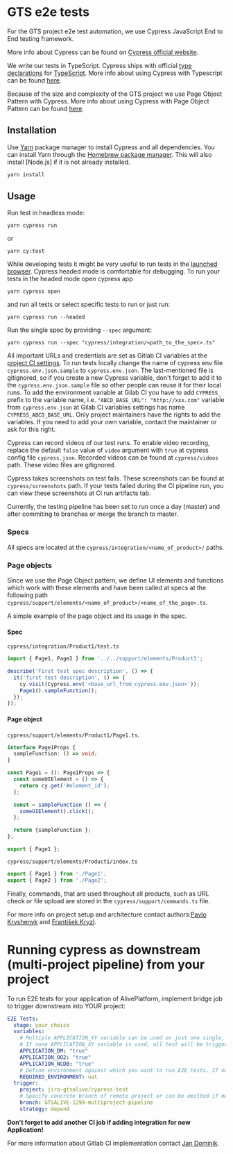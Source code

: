 # GTS e2e tests

For the GTS project e2e test automation, we use Cypress JavaScript End to End testing framework.

More info about Cypress can be found on [Cypress official website](https://www.cypress.io/).

We write our tests in TypeScript. Cypress ships with official [type declarations](https://github.com/cypress-io/cypress/tree/develop/cli/types) for [TypeScript](https://www.typescriptlang.org/). More info about using Cypress with Typescript can be found [here](https://docs.cypress.io/guides/tooling/typescript-support.html#Transpiling-TypeScript-test-files).

Because of the size and complexity of the GTS project we use Page Object Pattern with Cypress. More info about using Cypress with Page Object Pattern can be found [here](https://medium.com/reactbrasil/deep-diving-pageobject-pattern-and-using-it-with-cypress-e60b9d7d0d91).

## Installation

Use [Yarn](https://pip.pypa.io/en/stable/) package manager to install Cypress and all dependencies. You can install Yarn through the [Homebrew package manager](https://brew.sh/). This will also install [Node.js] if it is not already installed.

```bash
yarn install
```

## Usage

Run test in headless mode:

```
yarn cypress run
```

or

```
yarn cy:test
```

While developing tests it might be very useful to run tests in the [launched browser](https://docs.cypress.io/guides/guides/launching-browsers.html#Browsers). Cypress headed mode is comfortable for debugging. To run your tests in the headed mode open cypress app

```
yarn cypress open
```

and run all tests or select specific tests to run or just run:

```
yarn cypress run --headed
```

Run the single spec by providing `--spec` argument:

```
yarn cypress run --spec "cypress/integration/<path_to_the_spec>.ts"
```

All important URLs and credentials are set as Gitlab CI variables at the [project CI settings](https://gitlab.bootiq.io/jira-gtsalive/cypress-test/-/settings/ci_cd). To run tests locally change the name of cypress env file `cypress.env.json.sample` to `cypress.env.json`. The last-mentioned file is gitignored, so if you create a new Cypress variable, don't forget to add it to the `cypress.env.json.sample` file so other people can reuse it for their local runs. To add the environment variable at Gilab CI you have to add `CYPRESS_` prefix to the variable name, i.e. `"ABCD_BASE_URL": "http://xxx.com"` variable from `cypress.env.json` at Gilab CI variables settings has name `CYPRESS_ABCD_BASE_URL`. Only project maintainers have the rights to add the variables. If you need to add your own variable, contact the maintainer or ask for this right.

Cypress can record videos of our test runs. To enable video recording, replace the default `false` value of `video` argument with `true` at cypress config file `cypress.json`. Recorded videos can be found at `cypress/videos` path. These video files are gitignored.

Cypress takes screenshots on test fails. These screenshots can be found at `cypress/screenshots` path. If your tests failed during the CI pipeline run, you can view these screenshots at CI run artifacts tab.

Currently, the testing pipeline has been set to run once a day (master) and after commiting to branches or merge the branch to master.

### Specs

All specs are located at the `cypress/integration/<name_of_product>/` paths.

### Page objects

Since we use the Page Object pattern, we define UI elements and functions which work with these elements and have been called at specs at the following path `cypress/support/elements/<name_of_product>/<name_of_the_page>.ts`.

A simple example of the page object and its usage in the spec.

#### Spec

`cypress/integration/Product1/test.ts`

```typescript
import { Page1, Page2 } from '../../support/elements/Product1';

describe('First test spec description', () => {
  it('first test description', () => {
    cy.visit(Cypress.env('<base_url_from_cypress.env.json>'));
    Page1().sampleFunction();
  });
});
```

#### Page object

`cypress/support/elements/Product1/Page1.ts`.

```typescript
interface Page1Props {
  sampleFunction: () => void;
}

const Page1 = (): Page1Props => {
  const someUIElement = () => {
    return cy.get('#element_id');
  };

  const = sampleFunction () => {
    someUIElement().click();
  };

  return {sampleFunction };
};

export { Page1 };
```

`cypress/support/elements/Product1/index.ts`

```typescript
export { Page1 } from './Page1';
export { Page2 } from './Page2';
```

Finally, commands, that are used throughout all products, such as URL check or file upload are stored in the `cypress/support/commands.ts` file.

For more info on project setup and architecture contact authors:[Pavlo Kryshenyk](https://gitlab.bootiq.io/pavlokryshenyk)
and [František Kryzl](https://gitlab.bootiq.io/frantisekkryzl).

# Running cypress as downstream (multi-project pipeline) from your project
To run E2E tests for your application of AlivePlatform, implement bridge job to trigger downstream into YOUR project:

```yaml
E2E Tests:
  stage: your_choice
  variables:
    # Multiple APPLICATION_XY variable can be used or just one single, depends on use case.
    # If none APPLICATION_XY variable is used, all test will be triggered.
    APPLICATION_DM: "true"
    APPLICATION_OO2: "true"
    APPLICATION_NCDB: "true"
    # Define environment against which you want to run E2E tests. If omitted, biq-test will be used.
    REQUIRED_ENVIRONMENT: uat
  trigger:
    project: jira-gtsalive/cypress-test
    # Specify concrete branch of remote project or can be omitted if master branch should be used.
    branch: GTSALIVE-1299-multiproject-pipeline
    strategy: depend
```

**Don't forget to add another CI job if adding integration for new Application!**

For more information about Gitlab CI implementation contact [Jan Dominik](https://gitlab.bootiq.io/jandominik).
